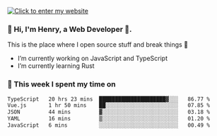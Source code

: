 [![Click to enter my website](https://github.com/zh30/zh30/assets/7930156/bb82b0df-3fb8-4136-8522-734cd2b27f6a)](https://blog.zhanghe.dev) 

### 👋 Hi, I'm Henry, a Web Developer 🚀.

This is the place where I open source stuff and break things :rofl:

- I’m currently working on JavaScript and TypeScript
- I’m currently learning Rust

### 💪 This week I spent my time on

<!--START_SECTION:waka-->

```txt
TypeScript   20 hrs 23 mins  █████████████████████▓░░░   86.77 %
Vue.js       1 hr 50 mins    ██░░░░░░░░░░░░░░░░░░░░░░░   07.85 %
JSON         44 mins         ▓░░░░░░░░░░░░░░░░░░░░░░░░   03.18 %
YAML         16 mins         ▒░░░░░░░░░░░░░░░░░░░░░░░░   01.20 %
JavaScript   6 mins          ░░░░░░░░░░░░░░░░░░░░░░░░░   00.49 %
```

<!--END_SECTION:waka-->
